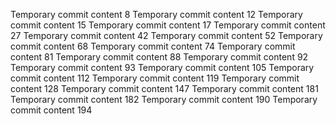Temporary commit content 8
Temporary commit content 12
Temporary commit content 15
Temporary commit content 17
Temporary commit content 27
Temporary commit content 42
Temporary commit content 52
Temporary commit content 68
Temporary commit content 74
Temporary commit content 81
Temporary commit content 88
Temporary commit content 92
Temporary commit content 93
Temporary commit content 105
Temporary commit content 112
Temporary commit content 119
Temporary commit content 128
Temporary commit content 147
Temporary commit content 181
Temporary commit content 182
Temporary commit content 190
Temporary commit content 194
